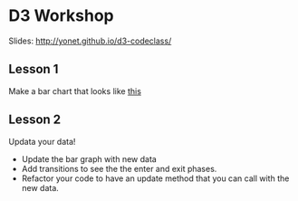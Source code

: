 # D3 Workshop

Slides: http://yonet.github.io/d3-codeclass/

## Lesson 1

Make a bar chart that looks like <a href="https://raw.githubusercontent.com/Yonet/d3-workshop/master/images/example.png">this</a>

## Lesson 2

Updata your data!

- Update the bar graph with new data
- Add transitions to see the the enter and exit phases.
- Refactor your code to have an update method that you can call with the new data.